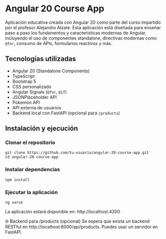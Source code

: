 # Angular 20 Course App 

Aplicación educativa creada con Angular 20 como parte del curso impartido por el profesor Alejandro Alzate. Esta aplicación está diseñada para enseñar paso a paso los fundamentos y características modernas de Angular, incluyendo el uso de componentes standalone, directivas modernas como `@for`, consumo de APIs, formularios reactivos y más.

## Tecnologías utilizadas

* Angular 20 (Standalone Components)
* TypeScript
* Bootstrap 5
* CSS personalizado
* Angular Signals (`@for`, `@if`)
* JSONPlaceholder API
* Pokemón API
* API externa de usuarios
* Backend local con FastAPI (opcional para `/products`)

## Instalación y ejecución

### Clonar el repositorio

```
git clone https://github.com/tu-usuario/angular-20-course-app.git
cd angular-20-course-app
```

### Instalar dependencias
```
npm install
```

### Ejecutar la aplicación

```
ng serve
```
La aplicación estará disponible en: http://localhost:4200


🌐 Backend para /products (opcional)
Se espera que exista un backend RESTful en http://localhost:8000/api/products. Puedes usar un servidor en FastAPI.

